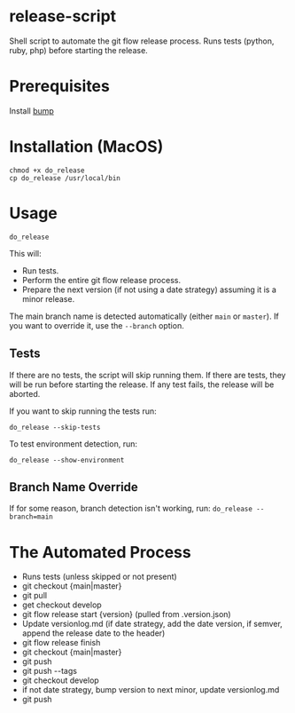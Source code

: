 # release-script
Shell script to automate the git flow release process.
Runs tests (python, ruby, php) before starting the release.


# Prerequisites 
Install [bump](https://github.com/ljonesfl/bump)

# Installation (MacOS)

	chmod +x do_release
	cp do_release /usr/local/bin

# Usage

`do_release`

This will:
* Run tests.
* Perform the entire git flow release process.
* Prepare the next version (if not using a date strategy) assuming it is a minor release.

The main branch name is detected automatically (either `main` or `master`). 
If you want to override it, use the `--branch` option.


## Tests

If there are no tests, the script will skip running them.
If there are tests, they will be run before starting the release.
If any test fails, the release will be aborted.

If you want to skip running the tests run:

`do_release --skip-tests`

To test environment detection, run:

`do_release --show-environment`

## Branch Name Override

If for some reason, branch detection isn't working, run:
`do_release --branch=main`

# The Automated Process

* Runs tests (unless skipped or not present)
* git checkout {main|master}
* git pull
* get checkout develop
* git flow release start {version} (pulled from .version.json)
* Update versionlog.md (if date strategy, add the date version, if semver, append the release date to the header)
* git flow release finish
* git checkout {main|master}
* git push
* git push --tags
* git checkout develop
* if not date strategy, bump version to next minor, update versionlog.md
* git push
